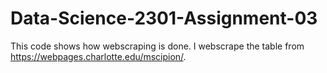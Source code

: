 # Data-Science-2301-Assignment-03
This code shows how webscraping is done. I webscrape the table from https://webpages.charlotte.edu/mscipion/.
